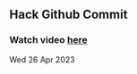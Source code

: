 
 ## Hack Github Commit 
 ### Watch video <a href="https://www.youtube.com">here</a> 
 Wed 26 Apr 2023 
